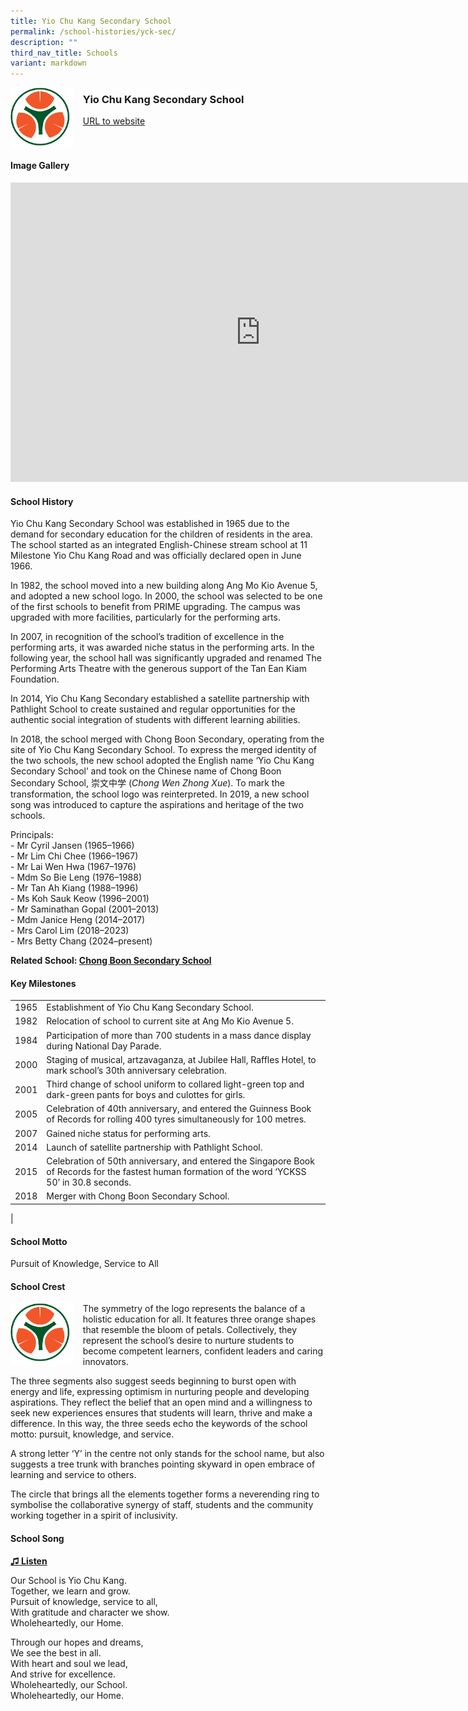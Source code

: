 ```yaml
---
title: Yio Chu Kang Secondary School
permalink: /school-histories/yck-sec/
description: ""
third_nav_title: Schools
variant: markdown
---
```

<img align="left" style="width:20%;margin-right:15px;" src="/images/ycksec1.png">

### **Yio Chu Kang Secondary School**
[URL to website](https://yiochukangsec.moe.edu.sg/)

<br clear="left">

#### **Image Gallery**

<iframe src="https://docs.google.com/presentation/d/e/2PACX-1vReh0C7hkMfZ8i555posb_3Wpm6lYC8B07Tx72sFN5zTO3qoliUVd0px7x29u1PSYygy6Ka0BHyHMpy/embed?start=false&amp;loop=true&amp;delayms=5000" frameborder="0" width="800" height="479" allowfullscreen="true"></iframe>


#### **School History**
Yio Chu Kang Secondary School was established in 1965 due to the demand for secondary education for the children of residents in the area. The school started as an integrated English-Chinese stream school at 11 Milestone Yio Chu Kang Road and was officially declared open in June 1966.&nbsp;&nbsp;

In 1982, the school moved into a new building along Ang Mo Kio Avenue 5, and adopted a new school logo. In 2000, the school was selected to be one of the first schools to benefit from PRIME upgrading. The campus was upgraded with more facilities, particularly for the performing arts.

In 2007, in recognition of the school’s tradition of excellence in the performing arts, it was awarded niche status in the performing arts. In the following year, the school hall was significantly upgraded and renamed The Performing Arts Theatre with the generous support of the Tan Ean Kiam Foundation.

In 2014, Yio Chu Kang Secondary established a satellite partnership with Pathlight School to create sustained and regular opportunities for the authentic social integration of students with different learning abilities.

In 2018, the school merged with Chong Boon Secondary, operating from the site of Yio Chu Kang Secondary School. To express the merged identity of the two schools, the new school adopted the English name ‘Yio Chu Kang Secondary School’ and took on the Chinese name of Chong Boon Secondary School, 崇文中学 (_Chong Wen Zhong Xue_). To mark the transformation, the school logo was reinterpreted. In 2019, a new school song was introduced to capture the aspirations and heritage of the two schools.

Principals:<br>
\- Mr Cyril Jansen (1965–1966)<br>
\- Mr Lim Chi Chee (1966–1967)<br>
\- Mr Lai Wen Hwa (1967–1976)<br>
\- Mdm So Bie Leng (1976–1988)<br>
\- Mr Tan Ah Kiang (1988–1996)<br>
\- Ms Koh Sauk Keow (1996–2001)<br>
\- Mr Saminathan Gopal (2001–2013)<br>
\- Mdm Janice Heng (2014–2017)<br>
\- Mrs Carol Lim (2018–2023)<br>
\- Mrs Betty Chang (2024–present)<br>

**Related School: [Chong Boon Secondary School](/school-histories/chong-boon-sec/)**

#### **Key Milestones**

|  |  |
|:---:|---|
| 1965 | Establishment of Yio Chu Kang Secondary School. |
| 1982 | Relocation of school to current site at Ang Mo Kio Avenue 5. |
| 1984 | Participation of more than 700 students in a mass dance display during National Day Parade. |
| 2000 | Staging of musical, artzavaganza, at Jubilee Hall, Raffles Hotel, to mark school’s 30th anniversary celebration. |
| 2001 | Third change of school uniform to collared light-green top and dark-green pants for boys and culottes for girls. |
| 2005 | Celebration of 40th anniversary, and entered the Guinness Book of Records for rolling 400 tyres simultaneously for 100 metres. |
| 2007 | Gained niche status for performing arts. |
| 2014 | Launch of satellite partnership with Pathlight School. |
| 2015 | Celebration of 50th anniversary, and entered the Singapore Book of Records for the fastest human formation of the word ‘YCKSS 50’ in 30.8 seconds. |
| 2018 | Merger with Chong Boon Secondary School. |
|

#### **School Motto**
Pursuit of Knowledge, Service to All

#### **School Crest**
<img align="left" style="width:20%;margin-right:15px;" src="/images/ycksec1.png">

The symmetry of the logo represents the balance of a holistic education for all. It features three orange shapes that resemble the bloom of petals. Collectively, they represent the school’s desire to nurture students to become competent learners, confident leaders and caring innovators.

The three segments also suggest seeds beginning to burst open with energy and life, expressing optimism in nurturing people and developing aspirations. They reflect the belief that an open mind and a willingness to seek new experiences ensures that students will learn, thrive and make a difference. In this way, the three seeds echo the keywords of the school motto: pursuit, knowledge, and service.

A strong letter ‘Y’ in the centre not only stands for the school name, but also suggests a tree trunk with branches pointing skyward in open embrace of learning and service to others.

The circle that brings all the elements together forms a neverending ring to symbolise the collaborative synergy of staff, students and the community working together in a spirit of inclusivity.

#### **School Song**

<a href="https://drive.google.com/file/d/1GPn2HLDPsUiL4ac9DIq2MBxsCxRGGVPS/view?usp=share_link" target="_blank">**♫ Listen**</a>

Our School is Yio Chu Kang.<br>
Together, we learn and grow.<br>
Pursuit of knowledge, service to all,<br>
With gratitude and character we show.<br>
Wholeheartedly, our Home.

Through our hopes and dreams,<br>
We see the best in all.<br>
With heart and soul we lead,<br>
And strive for excellence.<br>
Wholeheartedly, our School.<br>
Wholeheartedly, our Home.
